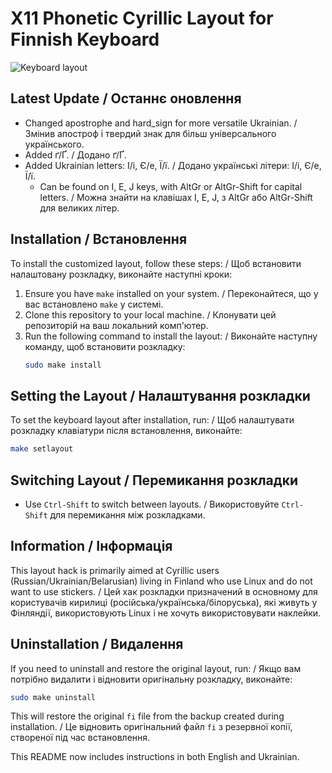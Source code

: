 # X11 Phonetic Cyrillic Layout for Finnish Keyboard

![Keyboard layout](https://github.com/sginne/finnish-russian-keyboard/blob/master/layout.png?raw=true)

## Latest Update / Останнє оновлення
- Changed apostrophe and hard_sign for more versatile Ukrainian. / Змінив апостроф і твердий знак для більш універсального українського.
- Added ґ/Ґ. / Додано ґ/Ґ.
- Added Ukrainian letters: І/і, Є/е, Ї/ї. / Додано українські літери: І/і, Є/е, Ї/ї.
  - Can be found on I, E, J keys, with AltGr or AltGr-Shift for capital letters. / Можна знайти на клавішах I, E, J, з AltGr або AltGr-Shift для великих літер.

## Installation / Встановлення
To install the customized layout, follow these steps: / Щоб встановити налаштовану розкладку, виконайте наступні кроки:

1. Ensure you have `make` installed on your system. / Переконайтеся, що у вас встановлено `make` у системі.
2. Clone this repository to your local machine. / Клонувати цей репозиторій на ваш локальний комп'ютер.
3. Run the following command to install the layout: / Виконайте наступну команду, щоб встановити розкладку:
   ```bash
   sudo make install
   ```

## Setting the Layout / Налаштування розкладки
To set the keyboard layout after installation, run: / Щоб налаштувати розкладку клавіатури після встановлення, виконайте:
```bash
make setlayout
```

## Switching Layout / Перемикання розкладки
- Use `Ctrl-Shift` to switch between layouts. / Використовуйте `Ctrl-Shift` для перемикання між розкладками.

## Information / Інформація
This layout hack is primarily aimed at Cyrillic users (Russian/Ukrainian/Belarusian) living in Finland who use Linux and do not want to use stickers. / Цей хак розкладки призначений в основному для користувачів кирилиці (російська/українська/білоруська), які живуть у Фінляндії, використовують Linux і не хочуть використовувати наклейки.

## Uninstallation / Видалення
If you need to uninstall and restore the original layout, run: / Якщо вам потрібно видалити і відновити оригінальну розкладку, виконайте:
```bash
sudo make uninstall
```

This will restore the original `fi` file from the backup created during installation. / Це відновить оригінальний файл `fi` з резервної копії, створеної під час встановлення.

This README now includes instructions in both English and Ukrainian.